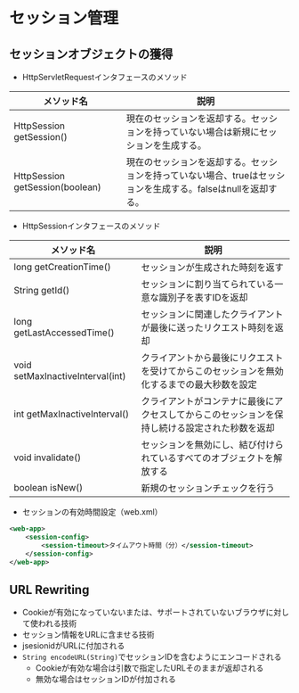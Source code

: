 # セッション管理

## セッションオブジェクトの獲得

- HttpServletRequestインタフェースのメソッド

|メソッド名|説明|
|---|---|
|HttpSession getSession()|現在のセッションを返却する。セッションを持っていない場合は新規にセッションを生成する。|
|HttpSession getSession(boolean)|現在のセッションを返却する。セッションを持っていない場合、trueはセッションを生成する。falseはnullを返却する。|

- HttpSessionインタフェースのメソッド

|メソッド名|説明|
|---|---|
|long getCreationTime()|セッションが生成された時刻を返す|
|String getId()|セッションに割り当てられている一意な識別子を表すIDを返却|
|long getLastAccessedTime()|セッションに関連したクライアントが最後に送ったリクエスト時刻を返却|
|void setMaxInactiveInterval(int)|クライアントから最後にリクエストを受けてからこのセッションを無効化するまでの最大秒数を設定|
|int getMaxInactiveInterval() |クライアントがコンテナに最後にアクセスしてからこのセッションを保持し続ける設定された秒数を返却|
|void invalidate()|セッションを無効にし、結び付けられているすべてのオブジェクトを解放する|
|boolean isNew()|新規のセッションチェックを行う|

- セッションの有効時間設定（web.xml）

```xml
<web-app>
    <session-config>
        <session-timeout>タイムアウト時間（分）</session-timeout>
    </session-config>
</web-app>
```

## URL Rewriting

- Cookieが有効になっていないまたは、サポートされていないブラウザに対して使われる技術
- セッション情報をURLに含ませる技術
- jsesionidがURLに付加される
- `String encodeURL(String)`でセッションIDを含むようにエンコードされる
    - Cookieが有効な場合は引数で指定したURLそのままが返却される
    - 無効な場合はセッションIDが付加される